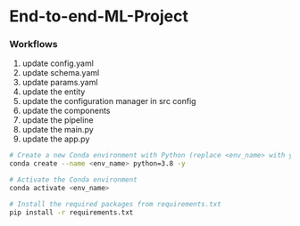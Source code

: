 # End-to-end-ML-Project

### Workflows
1. update config.yaml
2. update schema.yaml
3. update params.yaml
4. update the entity
5. update the configuration manager in src config
6. update the components
7. update the pipeline
8. update the main.py
9. update the app.py

```bash
# Create a new Conda environment with Python (replace <env_name> with your desired environment name)
conda create --name <env_name> python=3.8 -y
```

```bash
# Activate the Conda environment
conda activate <env_name>
```

```bash
# Install the required packages from requirements.txt
pip install -r requirements.txt
```

